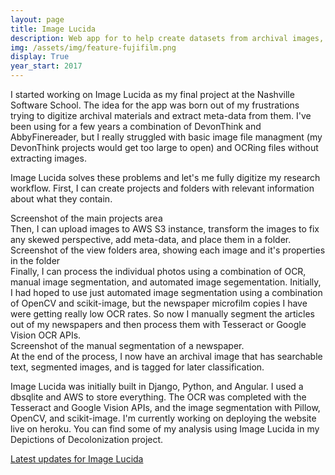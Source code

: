 ```yaml
---
layout: page
title: Image Lucida
description: Web app for to help create datasets from archival images, 2017-Present
img: /assets/img/feature-fujifilm.png
display: True
year_start: 2017
---
```


I started working on Image Lucida as my final project at the Nashville Software School. The idea for the app was born out of my frustrations trying to digitize archival materials and extract meta-data from them. I've been using for a few years a combination of DevonThink and AbbyFinereader, but I really struggled with basic image file managment (my DevonThink projects would get too large to open) and OCRing files without extracting images. 

Image Lucida solves these problems and let's me fully digitize my research workflow.
First, I can create projects and folders with relevant information about what they contain.
<div class="img_row">
    <img class="col three" src="{{ site.baseurl }}/assets/img/image_lucida_1.png" alt="" title="example image"/>
</div>
<div class="col three caption">
    Screenshot of the main projects area
</div>
Then, I can upload images to AWS S3 instance, transform the images to fix any skewed perspective, add meta-data, and place them in a folder.
<div class="img_row">
    <img class="col three" src="{{ site.baseurl }}/assets/img/image_lucida_2.png" alt="" title="example image"/>
</div>
<div class="col three caption">
    Screenshot of the view folders area, showing each image and it's properties in the folder
</div>
Finally, I can process the individual photos using a combination of OCR, manual image segmentation, and automated image segementation. Initially, I had hoped to use just automated image segmentation using a combination of OpenCV and scikit-image, but the newspaper microfilm copies I have were getting really low OCR rates. So now I manually segment the articles out of my newspapers and then process them with Tesseract or Google Vision OCR APIs. 
<div class="img_row">
    <img class="col three" src="{{ site.baseurl }}/assets/img/image_lucida_2.png" alt="" title="example image"/>
</div>
<div class="col three caption">
    Screenshot of the manual segmentation of a newspaper.
</div>
At the end of the process, I now have an archival image that has searchable text, segmented images, and is tagged for later classification.

Image Lucida was initially built in Django, Python, and Angular. I used a dbsqlite and AWS to store everything. The OCR was completed with the Tesseract and Google Vision APIs, and the image segmentation with Pillow, OpenCV, and scikit-image. I'm currently working on deploying the website live on heroku. You can find some of my analysis using Image Lucida in my Depictions of Decolonization project.

[Latest updates for Image Lucida](https://github.com/ZoeLeBlanc/ImageLucida)

<img id="project_gif" src="{{ site.baseurl }}/assets/img/image_lucida.gif" alt="" title="example image"/>
    